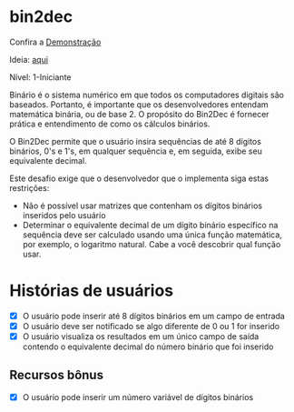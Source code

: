 # bin2dec
Confira a [Demonstração](https://bin2dec-alpha.vercel.app/)

Ideia: [aqui](https://github.com/florinpop17/app-ideas)


Nível: 1-Iniciante

Binário é o sistema numérico em que todos os computadores digitais são baseados. Portanto, é importante que os desenvolvedores entendam matemática binária, ou de base 2. O propósito do Bin2Dec é fornecer prática e entendimento de como os cálculos binários.

O Bin2Dec permite que o usuário insira sequências de até 8 dígitos binários, 0's e 1's, em qualquer sequência e, em seguida, exibe seu equivalente decimal.

Este desafio exige que o desenvolvedor que o implementa siga estas restrições:

  * Não é possível usar matrizes que contenham os dígitos binários inseridos pelo usuário
* Determinar o equivalente decimal de um dígito binário específico na sequência deve ser calculado usando uma única função matemática, por exemplo, o logaritmo natural. Cabe a você descobrir qual função usar.

# Histórias de usuários
- [x] O usuário pode inserir até 8 dígitos binários em um campo de entrada
- [x] O usuário deve ser notificado se algo diferente de 0 ou 1 for inserido
- [x] O usuário visualiza os resultados em um único campo de saída contendo o equivalente decimal do número binário que foi inserido

## Recursos bônus

- [x] O usuário pode inserir um número variável de dígitos binários
